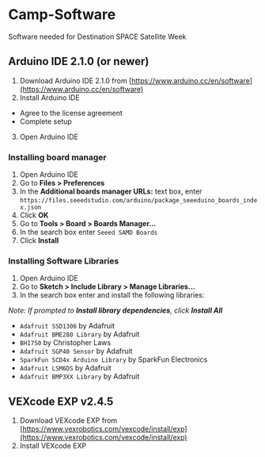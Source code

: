 # Camp-Software
Software needed for Destination SPACE Satellite Week

## Arduino IDE 2.1.0 (or newer)
1. Download Arduino IDE 2.1.0 from [https://www.arduino.cc/en/software](https://www.arduino.cc/en/software)
2. Install Arduino IDE
  - Agree to the license agreement
  - Complete setup
3. Open Arduino IDE

### Installing board manager
1. Open Arduino IDE
2. Go to **Files > Preferences**
3. In the **Additional boards manager URLs:** text box, enter ```https://files.seeedstudio.com/arduino/package_seeeduino_boards_index.json```
4. Click **OK**
5. Go to **Tools > Board > Boards Manager...**
6. In the search box enter ```Seeed SAMD Boards```
7. Click **Install**

### Installing Software Libraries
1. Open Arduino IDE
2. Go to **Sketch > Include Library > Manage Libraries...**
3. In the search box enter and install the following libraries:
  
  *Note: If prompted to **Install library dependencies**, click **Install All***
  - ```Adafruit SSD1306``` by Adafruit
  - ```Adafruit BME280 Library``` by Adafruit
  - ```BH1750``` by Christopher Laws
  - ```Adafruit SGP40 Sensor``` by Adafruit
  - ```SparkFun SCD4x Arduino Library``` by SparkFun Electronics
  - ```Adafruit LSM6DS``` by Adafruit
  - ```Adafruit BMP3XX Library``` by Adafruit

## VEXcode EXP v2.4.5
1. Download VEXcode EXP from [https://www.vexrobotics.com/vexcode/install/exp](https://www.vexrobotics.com/vexcode/install/exp)
2. Install VEXcode EXP
